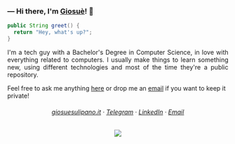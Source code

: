 ### ― Hi there, I'm [Giosuè](https://giosuesulipano.it)! 👋

```java
public String greet() {
  return "Hey, what's up?";
}
```

<p align="justify">
  I'm a tech guy with a Bachelor's Degree in Computer Science, in love with everything related to computers. I usually make things to learn something new, using different technologies and most of the time they're a public repository.
</p>

Feel free to ask me anything <a href="https://github.com/imgios/imgios/issues">here</a> or drop me an <a href="https://mailhide.io/e/Iz4IB">email</a> if you want to keep it private!

<h6 align="center">
  <a href="https://giosuesulipano.it/">giosuesulipano.it</a> ·
  <a href="https://t.me/imgios">Telegram</a> ·
  <a href="https://www.linkedin.com/in/imgios/">LinkedIn</a> ·
  <a href="https://mailhide.io/e/Iz4IB">Email</a>
</h6>

<p align="center">
  <img src="https://komarev.com/ghpvc/?username=imgios&color=blue">
</p>
<!--
**imgios/imgios** is a ✨ _special_ ✨ repository because its `README.md` (this file) appears on your GitHub profile.

Here are some ideas to get you started:

- 🔭 I’m currently working on ...
- 🌱 I’m currently learning ...
- 👯 I’m looking to collaborate on ...
- 🤔 I’m looking for help with ...
- 💬 Ask me about ...
- 📫 How to reach me: ...
- 😄 Pronouns: ...
- ⚡ Fun fact: ...
-->

